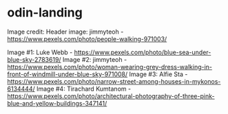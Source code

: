 # odin-landing

Image credit:
Header image: jimmyteoh - https://www.pexels.com/photo/people-walking-971003/

Image #1: Luke Webb - https://www.pexels.com/photo/blue-sea-under-blue-sky-2783619/
Image #2: jimmyteoh - https://www.pexels.com/photo/woman-wearing-grey-dress-walking-in-front-of-windmill-under-blue-sky-971008/
Image #3: Alfie Sta - https://www.pexels.com/photo/narrow-street-among-houses-in-mykonos-6134444/
Image #4: Tirachard Kumtanom - https://www.pexels.com/photo/architectural-photography-of-three-pink-blue-and-yellow-buildings-347141/